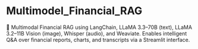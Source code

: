 # Multimodel_Financial_RAG
🚀 Multimodal Financial RAG using LangChain, LLaMA 3.3–70B (text), LLaMA 3.2–11B Vision (image), Whisper (audio), and Weaviate. Enables intelligent Q&amp;A over financial reports, charts, and transcripts via a Streamlit interface.
